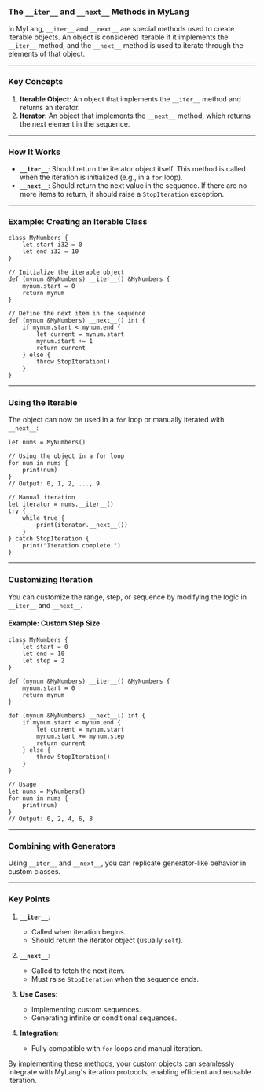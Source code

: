 ### **The `__iter__` and `__next__` Methods in MyLang**

In MyLang, `__iter__` and `__next__` are special methods used to create iterable objects. An object is considered iterable if it implements the `__iter__` method, and the `__next__` method is used to iterate through the elements of that object.

---

### **Key Concepts**

1. **Iterable Object**: An object that implements the `__iter__` method and returns an iterator.
2. **Iterator**: An object that implements the `__next__` method, which returns the next element in the sequence.

---

### **How It Works**
- **`__iter__`**: Should return the iterator object itself. This method is called when the iteration is initialized (e.g., in a `for` loop).
- **`__next__`**: Should return the next value in the sequence. If there are no more items to return, it should raise a `StopIteration` exception.

---

### **Example: Creating an Iterable Class**

```lotus
class MyNumbers {
    let start i32 = 0
    let end i32 = 10
}

// Initialize the iterable object
def (mynum &MyNumbers) __iter__() &MyNumbers {
    mynum.start = 0
    return mynum
}

// Define the next item in the sequence
def (mynum &MyNumbers) __next__() int {
    if mynum.start < mynum.end {
        let current = mynum.start
        mynum.start += 1
        return current
    } else {
        throw StopIteration()
    }
}
```

---

### **Using the Iterable**
The object can now be used in a `for` loop or manually iterated with `__next__`:

```lotus
let nums = MyNumbers()

// Using the object in a for loop
for num in nums {
    print(num) 
}
// Output: 0, 1, 2, ..., 9

// Manual iteration
let iterator = nums.__iter__()
try {
    while true {
        print(iterator.__next__())
    }
} catch StopIteration {
    print("Iteration complete.")
}
```

---

### **Customizing Iteration**
You can customize the range, step, or sequence by modifying the logic in `__iter__` and `__next__`.

#### **Example: Custom Step Size**
```lotus
class MyNumbers {
    let start = 0
    let end = 10
    let step = 2
}

def (mynum &MyNumbers) __iter__() &MyNumbers {
    mynum.start = 0
    return mynum
}

def (mynum &MyNumbers) __next__() int {
    if mynum.start < mynum.end {
        let current = mynum.start
        mynum.start += mynum.step
        return current
    } else {
        throw StopIteration()
    }
}

// Usage
let nums = MyNumbers()
for num in nums {
    print(num)
}
// Output: 0, 2, 4, 6, 8
```

---

### **Combining with Generators**
Using `__iter__` and `__next__`, you can replicate generator-like behavior in custom classes.

---

### **Key Points**
1. **`__iter__`**:
   - Called when iteration begins.
   - Should return the iterator object (usually `self`).
   
2. **`__next__`**:
   - Called to fetch the next item.
   - Must raise `StopIteration` when the sequence ends.

3. **Use Cases**:
   - Implementing custom sequences.
   - Generating infinite or conditional sequences.

4. **Integration**:
   - Fully compatible with `for` loops and manual iteration.

By implementing these methods, your custom objects can seamlessly integrate with MyLang's iteration protocols, enabling efficient and reusable iteration.